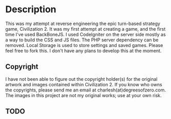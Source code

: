 # Description

This was my attempt at reverse engineering the epic turn-based strategy game, Civilization 2. It was my first attempt at creating a game, and the first time I've used BackBoneJS. I used CodeIgniter on the server side mostly as a way to build the CSS and JS files. The PHP server dependency can be removed. Local Storage is used to store settings and saved games. Please feel free to fork this. I don't have any plans to develop this at the moment.


## Copyright

I have not been able to figure out the copyright holder(s) for the original artwork and images contained within Civilization 2. If you know who owns the copyrights, please send me an email at charlesh(at)degreesofzero.com. The images in this project are not my original works; use at your own risk.


## TODO